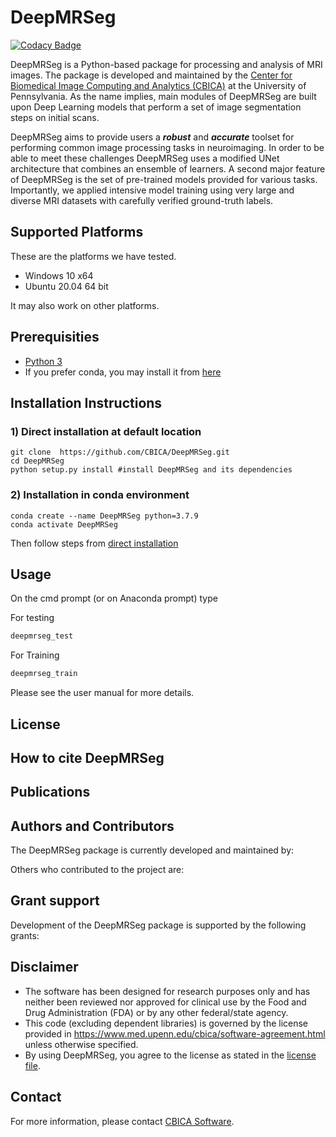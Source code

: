 # DeepMRSeg

[![Codacy Badge](https://api.codacy.com/project/badge/Grade/abb2c20d73ed464180494bf2fed3f0eb)](https://app.codacy.com/gh/CBICA/DeepMRSeg?utm_source=github.com&utm_medium=referral&utm_content=CBICA/DeepMRSeg&utm_campaign=Badge_Grade_Settings)

DeepMRSeg is a Python-based package for processing and analysis of MRI images. The package is developed and maintained by the [Center for Biomedical Image Computing and Analytics (CBICA)](https://www.cbica.upenn.edu/) at the University of Pennsylvania. As the name implies, main modules of DeepMRSeg are built upon Deep Learning models that perform a set of image segmentation steps on initial scans.

DeepMRSeg aims to provide users a ***robust*** and ***accurate*** toolset for performing common image processing tasks in neuroimaging. In order to be able to meet these challenges DeepMRSeg uses a modified UNet architecture that combines an ensemble of learners. A second major feature of DeepMRSeg is the set of pre-trained models provided for various tasks. Importantly, we applied intensive model training using very large and diverse MRI datasets with carefully verified ground-truth labels.  

## Supported Platforms
These are the platforms we have tested. 
-   Windows 10 x64
-   Ubuntu 20.04 64 bit

It may also work on other platforms.

## Prerequisities
-   [Python 3](https://www.python.org/downloads/)
-   If you prefer conda, you may install it from [here](https://www.anaconda.com/products/individual)

## Installation Instructions

### 1) Direct installation at default location 
```
git clone  https://github.com/CBICA/DeepMRSeg.git
cd DeepMRSeg
python setup.py install #install DeepMRSeg and its dependencies
```

### 2) Installation in conda environment
```
conda create --name DeepMRSeg python=3.7.9
conda activate DeepMRSeg
```
Then follow steps from [direct installation](#direct-installation-at-default-location)

## Usage

On the cmd prompt (or on Anaconda prompt) type

For testing
```bash
deepmrseg_test
```

For Training
```bash
deepmrseg_train
```

Please see the user manual for more details.

## License

## How to cite DeepMRSeg

## Publications

## Authors and Contributors

The DeepMRSeg package is currently developed and maintained by:

Others who contributed to the project are:

## Grant support

Development of the DeepMRSeg package is supported by the following grants:

## Disclaimer
-   The software has been designed for research purposes only and has neither been reviewed nor approved for clinical use by the Food and Drug Administration (FDA) or by any other federal/state agency.
-   This code (excluding dependent libraries) is governed by the license provided in https://www.med.upenn.edu/cbica/software-agreement.html unless otherwise specified.
-   By using DeepMRSeg, you agree to the license as stated in the [license file](https://github.com/CBICA/DeepMRSeg/blob/main/LICENSE).

## Contact
For more information, please contact <a href="mailto:software@cbica.upenn.edu">CBICA Software</a>.
